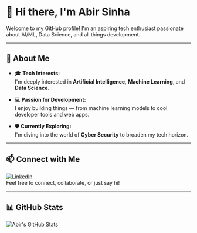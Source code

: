 # 👋 Hi there, I'm Abir Sinha

Welcome to my GitHub profile! I'm an aspiring tech enthusiast passionate about AI/ML, Data Science, and all things development.

---

## 🚀 About Me

- 🎓 **Tech Interests:**  
  I'm deeply interested in **Artificial Intelligence**, **Machine Learning**, and **Data Science**.

- 💻 **Passion for Development:**  
  I enjoy building things — from machine learning models to cool developer tools and web apps.

- 🛡️ **Currently Exploring:**  
  I'm diving into the world of **Cyber Security** to broaden my tech horizon.

---

## 📫 Connect with Me

[![LinkedIn](https://img.shields.io/badge/LinkedIn-Abir%20Sinha-blue?logo=linkedin&style=flat-square)](https://www.linkedin.com/in/abir-sinha-57b654204/)  
Feel free to connect, collaborate, or just say hi!

---

<!-- Optional: Add a stats or GitHub streak section -->

## 📊 GitHub Stats

![Abir's GitHub Stats](https://github.com/abirsinha5116)
  

<!---
abirsinha5116/abirsinha5116 is a ✨ special ✨ repository because its `README.md` (this file) appears on your GitHub profile.
You can click the Preview link to take a look at your changes.
--->
